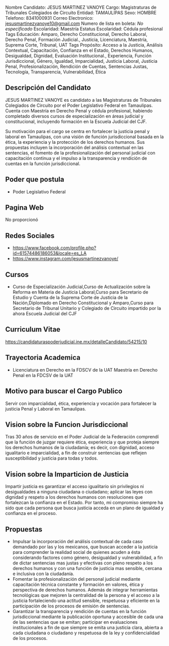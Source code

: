 Nombre Candidato: JESUS MARTINEZ VANOYE
Cargo: Magistraturas de Tribunales Colegiados de Circuito
Entidad: TAMAULIPAS
Sexo: HOMBRE
Telefono: 8341000931
Correo Electronico: jesusmartinezvanoye10@gmail.com
Numero de lista en boleta: *No especificado*
Escolaridad: Maestría
Estatus Escolaridad: Cédula profesional
Tags Educación: Amparo, Derecho Constitucional, Derecho Laboral, Derecho Penal, Formación Judicial., Justicia, Licenciatura, Maestría, Suprema Corte, Tribunal, UAT
Tags Propósito: Acceso a la Justicia, Análisis Contextual, Capacitación, Confianza en el Estado, Derechos Humanos, Desigualdad, Dignidad, Evaluación Institucional., Experiencia, Función Jurisdiccional, Género, Igualdad, Imparcialidad, Justicia Laboral, Justicia Penal, Profesionalización, Rendición de Cuentas, Sentencias Justas, Tecnología, Transparencia, Vulnerabilidad, Ética


## Descripción del Candidato 

JESUS MARTINEZ VANOYE es candidato a las Magistraturas de Tribunales Colegiados de Circuito por el Poder Legislativo Federal en Tamaulipas. Cuenta con Maestría en Derecho Penal y cédula profesional, habiendo completado diversos cursos de especialización en áreas judicial y constitucional, incluyendo formación en la Escuela Judicial del CJF. 

Su motivación para el cargo se centra en fortalecer la justicia penal y laboral en Tamaulipas, con una visión de función jurisdiccional basada en la ética, la experiencia y la protección de los derechos humanos. Sus propuestas incluyen la incorporación del análisis contextual en las sentencias, el fomento de la profesionalización del personal judicial con capacitación continua y el impulso a la transparencia y rendición de cuentas en la función jurisdiccional.


## Poder que postula

- Poder Legislativo Federal


## Pagina Web

No proporcionó


## Redes Sociales

- https://www.facebook.com/profile.php?id=61574486186053&locale=es_LA
- https://www.instagram.com/jesusmartinezvanoye/


## Cursos

- Curso de Especialización Judicial,Curso de Actualización sobre la Reforma en Materia de Justicia Laboral,Curso para Secretario de Estudio y Cuenta de la Suprema Corte de Justicia de la Nación,Diplomado en Derecho Constitucional y Amparo,Curso para Secretario de Tribunal Unitario y Colegiado de Circuito impartido por la ahora Escuela Judicial del CJF


## Curriculum Vitae

https://candidaturaspoderjudicial.ine.mx/detalleCandidato/54215/10


## Trayectoria Academica

- Licenciatura en Derecho en la FDSCV de la UAT Maestría en Derecho Penal en la FDCSV de la UAT


## Motivo para buscar el Cargo Publico

Servir con imparcialidad, ética, experiencia y vocación para fortalecer la justicia Penal y Laboral en Tamaulipas.


## Vision sobre la Funcion Jurisdiccional

Tras 30 años de servicio en el Poder Judicial de la Federación comprendí que la función de juzgar requiere ética, experiencia y que proteja siempre los derechos humanos de la ciudadanía; es decir, con dignidad, acceso igualitario e imparcialidad, a fin de construir sentencias que reflejen susceptibilidad y justicia para todas y todos.


## Vision sobre la Imparticion de Justicia

Impartir justicia es garantizar el acceso igualitario sin privilegios ni desigualdades a ninguna ciudadana o ciudadano; aplicar las leyes con dignidad y respeto a los derechos humanos con resoluciones que fortalezcan la confianza en el Estado. Por tanto, mi compromiso siempre ha sido que cada persona que busca justicia acceda en un plano de igualdad y confianza en el proceso.


## Propuestas

- Impulsar la incorporación del análisis contextual de cada caso demandado por las y los mexicanos, que buscan acceder a la justicia para comprender la realidad social de quienes acuden a ésta considerando factores como género, desigualdad y vulnerabilidad, a fin de dictar sentencias mas justas y efectivas con pleno respeto a los derechos humanos y con una función de justicia mas sensible, cercana e inclusiva con la ciudadanía.
- Fomentar la profesionalización del personal judicial mediante capacitación técnica constante y formación en valores, ética y perspectiva de derechos humanos. Además de integrar herramientas tecnológicas que mejoren la centralidad de la persona y el acceso a la justicia fortaleciendo una actitud sensible, respetuosa y eficiente en la participación de los procesos de emisión de sentencias.
- Garantizar la transparencia y rendición de cuentas en la función jurisdiccional mediante la publicación oportuna y accesible de cada una de las sentencias que se emitan; participar en evaluaciones institucionales a fin de que siempre se emita una justicia clara, abierta a cada ciudadana o ciudadano y respetuosa de la ley y confidencialidad de los procesos.

